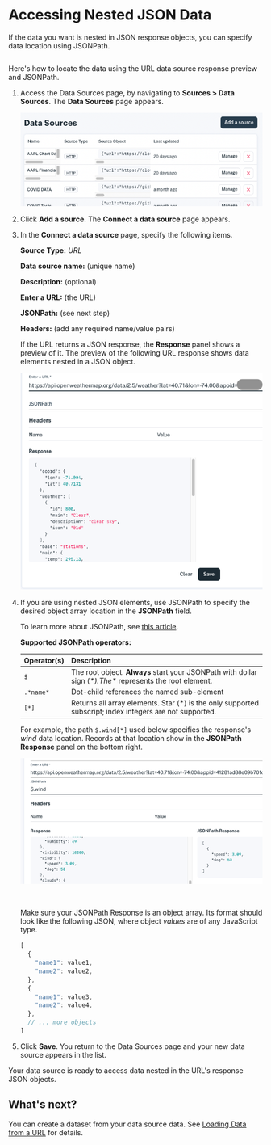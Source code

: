 # Accessing Nested JSON Data

If the data you want is nested in JSON response objects, you can specify data location using JSONPath.

``` {important} The JSON data must be passed to Apperate as an array of objects.
```

Here's how to locate the data using the URL data source response preview and JSONPath.

1. Access the Data Sources page, by navigating to **Sources > Data Sources**. The **Data Sources** page appears.
    
    ![data-sources.png](./accessing-nested-json-data/data-sources.png)

1. Click **Add a source**. The **Connect a data source** page appears.

1. In the **Connect a data source** page, specify the following items.
    
    **Source Type:** *URL*

    **Data source name:** (unique name)

    **Description:** (optional)

    **Enter a URL:** (the URL)

    **JSONPath:** (see next step)

    **Headers:** (add any required name/value pairs)
    
    If the URL returns a JSON response, the **Response** panel shows a preview of it. The preview of the following URL response shows data elements nested in a JSON object.
    
    ![weather-url-json-response.png](./accessing-nested-json-data/weather-url-json-response.png)

1. If you are using nested JSON elements, use JSONPath to specify the desired object array location in the **JSONPath** field.  
    
    To learn more about JSONPath, see [this article](https://restfulapi.net/json-jsonpath/).
    
    **Supported JSONPath operators:**

    | **Operator(s)** | **Description** |
    | --------------- | ------------------------------------------------------------- |
    | `$` | The root object. **Always** start your JSONPath with dollar sign (*$*). The *$* represents the root element. |
    | `.*name*` | Dot-child references the named sub-element |
    | `[*]` | Returns all array elements. Star (*) is the only supported subscript; index integers are not supported. |

    For example, the path `$.wind[*]` used below specifies the response's *wind* data location. Records at that location show in the **JSONPath Response** panel on the bottom right.
    
    ![test-json-path-response.png](./accessing-nested-json-data/test-json-path-response.png) 

    ``` {important} Always test your JSON Path to make sure you're getting the desired JSONPath Response.
    ```
    
    Make sure your JSONPath Response is an object array. Its format should look like the following JSON, where object *values* are of any JavaScript type.

    ```javascript
    [
      {
        "name1": value1,
        "name2": value2,
      },
      {
        "name1": value3,
        "name2": value4,
      },
      // ... more objects
    ]
    ```

1. Click **Save**. You return to the Data Sources page and your new data source appears in the list.

Your data source is ready to access data nested in the URL's response JSON objects.

## What's next?

You can create a dataset from your data source data. See [Loading Data from a URL](../migrating-and-importing-data/loading-data-from-a-url.md) for details.
